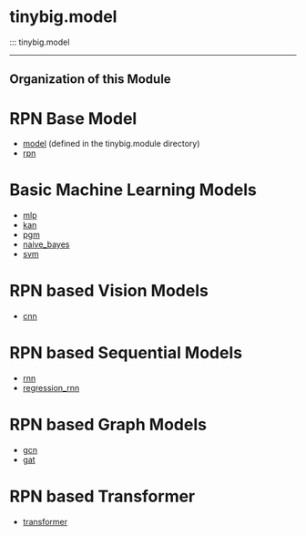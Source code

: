 # tinybig.model

::: tinybig.model

---------------------------------------
## Organization of this Module

# RPN Base Model
* [model](../module/model.md) (defined in the tinybig.module directory)
* [rpn](rpn.md)

# Basic Machine Learning Models
* [mlp](mlp.md)
* [kan](kan.md)
* [pgm](pgm.md)
* [naive_bayes](naive_bayes.md)
* [svm](svm.md)

# RPN based Vision Models
* [cnn](cnn.md)

# RPN based Sequential Models
* [rnn](rnn.md)
* [regression_rnn](regression_rnn.md)

# RPN based Graph Models
* [gcn](gcn.md)
* [gat](gat.md)

# RPN based Transformer
* [transformer](transformer.md)
